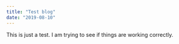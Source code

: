 ```yaml
---
title: "Test blog"
date: "2019-08-10"
---
```


This is just a test. I am trying to see if things are working correctly. 